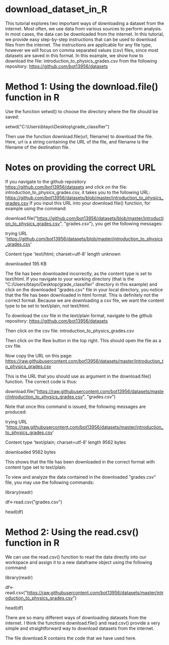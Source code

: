 # download_dataset_in_R

This tutorial explores two important ways of downloading a dataset from the internet. Most often, we use data from various sources to perform analysis. In most cases, the data can be downloaded from the internet. In this tutorial, we provide easy step-by-step instructions that can be used to download files from the internet. The instructions are applicable for any file type, however we will focus on comma separated values (csv) files, since most datasets are saved in this format. In this example, we show how to download the file: introduction_to_physics_grades.csv from the following repository: https://github.com/bot13956/datasets

# Method 1: Using the download.file() function in R
Use the function setwd() to choose the directory where the file should be saved:

setwd("C:\\Users\\btayo\\Desktop\\grade_classifier")

Then use the function download.file(url, filename) to download the file. Here, url is a string containing the URL of the file, and filename is the filename of the destination file. 

# Notes on providing the correct URL
If you navigate to the github repository https://github.com/bot13956/datasets and click on the file: introduction_to_physics_grades.csv, it takes you to the following URL: https://github.com/bot13956/datasets/blob/master/introduction_to_physics_grades.csv
If you input this URL into your download.file() function, for example using the command:

download.file("https://github.com/bot13956/datasets/blob/master/introduction_to_physics_grades.csv", "grades.csv"), you get the following messages:

trying URL 'https://github.com/bot13956/datasets/blob/master/introduction_to_physics_grades.csv'

Content type 'text/html; charset=utf-8' length unknown

downloaded 195 KB

The file has been downloaded incorrectly, as the content type is set to text/html. If you navigate to your working directory (that is the "C:/Users/btayo/Desktop/grade_classifier" directory in this example) and click on the downloaded "grades.csv" file in your local directory, you notice that the file has been downloaded in html format. This is definitely not the correct format.  Because we are downloading a csv file, we want the content type to be set to text/plain, not text/html. 

To download the csv file in the text/plain format, navigate to the github repository: https://github.com/bot13956/datasets

Then click on the csv file: introduction_to_physics_grades.csv 

Then click on the Raw button in the top right. This should open the file as a csv file.

Now copy the URL on this page: https://raw.githubusercontent.com/bot13956/datasets/master/introduction_to_physics_grades.csv

This is the URL that you should use as argument in the download.file() function. The correct code is thus:

download.file("https://raw.githubusercontent.com/bot13956/datasets/master/introduction_to_physics_grades.csv", "grades.csv")

Note that once this command is issued, the following messages are produced:

trying URL 'https://raw.githubusercontent.com/bot13956/datasets/master/introduction_to_physics_grades.csv'

Content type 'text/plain; charset=utf-8' length 9562 bytes

downloaded 9562 bytes

This shows that the file has been downloaded in the correct format with content type set to text/plain. 

To view and analyze the data contained in the downloaded "grades.csv" file, you may use the following commands:

library(readr)

df<-read.csv("grades.csv")

head(df)

# Method 2: Using the read.csv() function in R

We can use the read.csv() function to read the data directly into our workspace and assign it to a new dataframe object using the following command:

library(readr)

df<-read.csv("https://raw.githubusercontent.com/bot13956/datasets/master/introduction_to_physics_grades.csv")

head(df)

There are so many different ways of downloading datasets from the internet. I think the functions download.file() and read.csv() provide a very simple and straightforward way to download datasets from the internet. 

The file download.R contains the code that we have used here.

